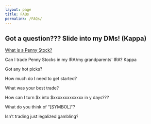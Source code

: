 ```yaml
---
layout: page
title: FAQs
permalink: /FAQs/
---
```


## Got a question??? Slide into my DMs! (Kappa)


[What is a Penny Stock?](/whatis/)

Can I trade Penny Stocks in my IRA/my grandparents' IRA? Kappa

Got any hot picks?

How much do I need to get started?

What was your best trade?

How can I turn $x into $xxxxxxxxxxxxx in y days???

What do you think of "[SYMBOL]"?

Isn't trading just legalized gambling?

